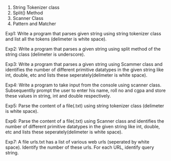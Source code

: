 1. String Tokenizer class
2. Split() Method
3. Scanner Class
4. Pattern and Matcher


Exp1: Write a program that parses given string using string tokenizer class and list all the tokens (delimeter is white space).

Exp2: Write a program that parses a given string using split method of the string class (delimeter is underscore).

Exp3: Write a program that parses a given string using Scammer class and identifies the number of different primitive datatypes in the given string like int, double, etc and lists these seperately(delimeter is white space).

Exp4: Write a program to take input from the console using scanner class. Subsequentlly prompt the user to enter his name, roll no and cgpa and store these values in string, int and double respectively.

Exp5: Parse the content of a file(.txt) using string tokenizer class (delimeter is white space).

Exp6: Parse the content of a file(.txt) using Scanner class and identifies the number of different primitive datatypes in the given string like int, double, etc and lists these seperately(delimeter is white space).

Exp7: A file urls.txt has a list of various web urls (seperated by white space). Identify the number of these urls. For each URL, identify query string.
